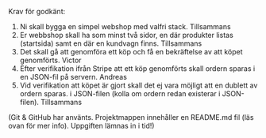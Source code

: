 Krav för godkänt:
1.	Ni skall bygga en simpel webshop med valfri stack. Tillsammans
2.	Er webbshop skall ha som minst två sidor, en där produkter listas (startsida) samt en där en kundvagn finns. Tillsammans
3.	Det skall gå att genomföra ett köp och få en bekräftelse av att köpet genomförts. Victor
4.	Efter verifikation ifrån Stripe att ett köp genomförts skall ordern sparas i en JSON-fil på servern. Andreas
5.	Vid verifikation att köpet är gjort skall det ej vara möjligt att en dublett av ordern sparas. i JSON-filen (kolla om ordern redan existerar i JSON-filen). Tillsammans

(Git & GitHub har använts.
Projektmappen innehåller en README.md fil (läs ovan för mer info).
Uppgiften lämnas in i tid!)
